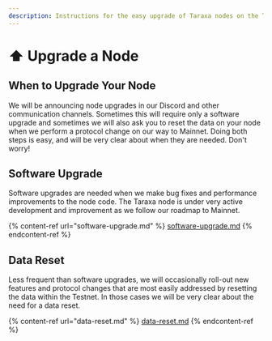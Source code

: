 ```yaml
---
description: Instructions for the easy upgrade of Taraxa nodes on the Testnet
---
```


# ⬆ Upgrade a Node

## When to Upgrade Your Node

We will be announcing node upgrades in our Discord and other communication channels. Sometimes this will require only a software upgrade and sometimes we will also ask you to reset the data on your node when we perform a protocol change on our way to Mainnet. Doing both steps is easy, and will be very clear about when they are needed. Don't worry!

## Software Upgrade

Software upgrades are needed when we make bug fixes and performance improvements to the node code. The Taraxa node is under very active development and improvement as we follow our roadmap to Mainnet.

{% content-ref url="software-upgrade.md" %}
[software-upgrade.md](software-upgrade.md)
{% endcontent-ref %}

## Data Reset

Less frequent than software upgrades, we will occasionally roll-out new features and protocol changes that are most easily addressed by resetting the data within the Testnet. In those cases we will be very clear about the need for a data reset.

{% content-ref url="data-reset.md" %}
[data-reset.md](data-reset.md)
{% endcontent-ref %}
